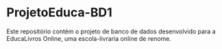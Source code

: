 # ProjetoEduca-BD1
Este repositório contém o projeto de banco de dados desenvolvido para a EducaLivros Online, uma escola-livraria online de renome.
